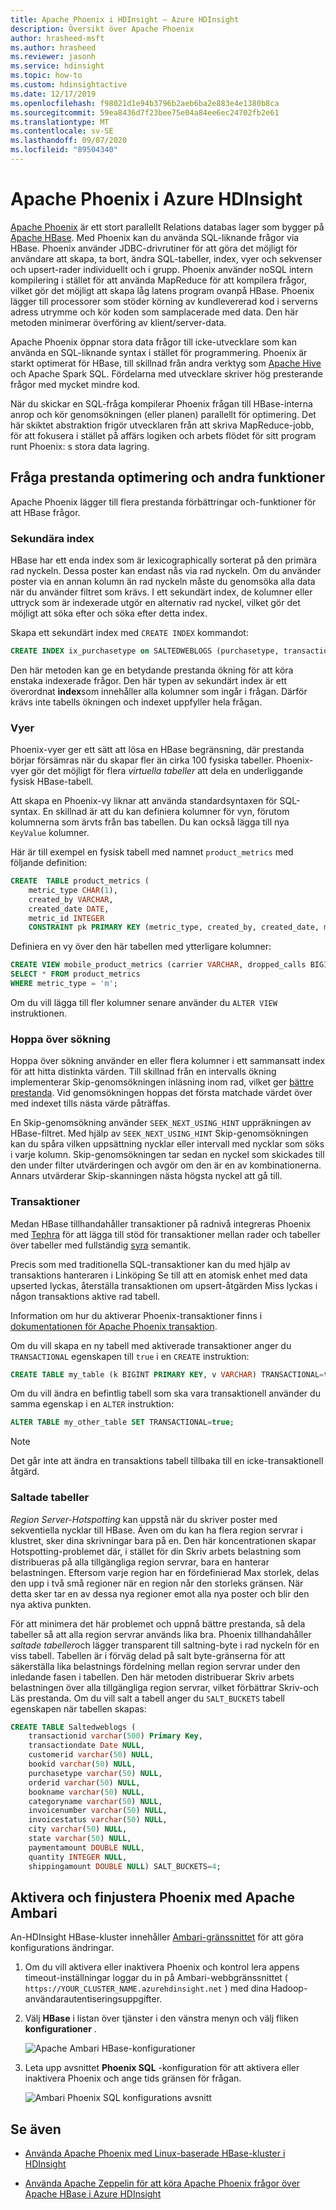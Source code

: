 ```yaml
---
title: Apache Phoenix i HDInsight – Azure HDInsight
description: Översikt över Apache Phoenix
author: hrasheed-msft
ms.author: hrasheed
ms.reviewer: jasonh
ms.service: hdinsight
ms.topic: how-to
ms.custom: hdinsightactive
ms.date: 12/17/2019
ms.openlocfilehash: f98021d1e94b3796b2aeb6ba2e883e4e1380b8ca
ms.sourcegitcommit: 59ea8436d7f23bee75e04a84ee6ec24702fb2e61
ms.translationtype: MT
ms.contentlocale: sv-SE
ms.lasthandoff: 09/07/2020
ms.locfileid: "89504340"
---
```

# <a name="apache-phoenix-in-azure-hdinsight"></a>Apache Phoenix i Azure HDInsight

[Apache Phoenix](https://phoenix.apache.org/) är ett stort parallellt Relations databas lager som bygger på [Apache HBase](hbase/apache-hbase-overview.md). Med Phoenix kan du använda SQL-liknande frågor via HBase. Phoenix använder JDBC-drivrutiner för att göra det möjligt för användare att skapa, ta bort, ändra SQL-tabeller, index, vyer och sekvenser och upsert-rader individuellt och i grupp. Phoenix använder noSQL intern kompilering i stället för att använda MapReduce för att kompilera frågor, vilket gör det möjligt att skapa låg latens program ovanpå HBase. Phoenix lägger till processorer som stöder körning av kundlevererad kod i serverns adress utrymme och kör koden som samplacerade med data. Den här metoden minimerar överföring av klient/server-data.

Apache Phoenix öppnar stora data frågor till icke-utvecklare som kan använda en SQL-liknande syntax i stället för programmering. Phoenix är starkt optimerat för HBase, till skillnad från andra verktyg som [Apache Hive](hadoop/hdinsight-use-hive.md) och Apache Spark SQL. Fördelarna med utvecklare skriver hög presterande frågor med mycket mindre kod.

När du skickar en SQL-fråga kompilerar Phoenix frågan till HBase-interna anrop och kör genomsökningen (eller planen) parallellt för optimering. Det här skiktet abstraktion frigör utvecklaren från att skriva MapReduce-jobb, för att fokusera i stället på affärs logiken och arbets flödet för sitt program runt Phoenix: s stora data lagring.

## <a name="query-performance-optimization-and-other-features"></a>Fråga prestanda optimering och andra funktioner

Apache Phoenix lägger till flera prestanda förbättringar och-funktioner för att HBase frågor.

### <a name="secondary-indexes"></a>Sekundära index

HBase har ett enda index som är lexicographically sorterat på den primära rad nyckeln. Dessa poster kan endast nås via rad nyckeln. Om du använder poster via en annan kolumn än rad nyckeln måste du genomsöka alla data när du använder filtret som krävs. I ett sekundärt index, de kolumner eller uttryck som är indexerade utgör en alternativ rad nyckel, vilket gör det möjligt att söka efter och söka efter detta index.

Skapa ett sekundärt index med `CREATE INDEX` kommandot:

```sql
CREATE INDEX ix_purchasetype on SALTEDWEBLOGS (purchasetype, transactiondate) INCLUDE (bookname, quantity);
```

Den här metoden kan ge en betydande prestanda ökning för att köra enstaka indexerade frågor. Den här typen av sekundärt index är ett överordnat **index**som innehåller alla kolumner som ingår i frågan. Därför krävs inte tabells ökningen och indexet uppfyller hela frågan.

### <a name="views"></a>Vyer

Phoenix-vyer ger ett sätt att lösa en HBase begränsning, där prestanda börjar försämras när du skapar fler än cirka 100 fysiska tabeller. Phoenix-vyer gör det möjligt för flera *virtuella tabeller* att dela en underliggande fysisk HBase-tabell.

Att skapa en Phoenix-vy liknar att använda standardsyntaxen för SQL-syntax. En skillnad är att du kan definiera kolumner för vyn, förutom kolumnerna som ärvts från bas tabellen. Du kan också lägga till nya `KeyValue` kolumner.

Här är till exempel en fysisk tabell med namnet `product_metrics` med följande definition:

```sql
CREATE  TABLE product_metrics (
    metric_type CHAR(1),
    created_by VARCHAR,
    created_date DATE,
    metric_id INTEGER
    CONSTRAINT pk PRIMARY KEY (metric_type, created_by, created_date, metric_id));
```

Definiera en vy över den här tabellen med ytterligare kolumner:

```sql
CREATE VIEW mobile_product_metrics (carrier VARCHAR, dropped_calls BIGINT) AS
SELECT * FROM product_metrics
WHERE metric_type = 'm';
```

Om du vill lägga till fler kolumner senare använder du `ALTER VIEW` instruktionen.

### <a name="skip-scan"></a>Hoppa över sökning

Hoppa över sökning använder en eller flera kolumner i ett sammansatt index för att hitta distinkta värden. Till skillnad från en intervalls ökning implementerar Skip-genomsökningen inläsning inom rad, vilket ger [bättre prestanda](https://phoenix.apache.org/performance.html#Skip-Scan). Vid genomsökningen hoppas det första matchade värdet över med indexet tills nästa värde påträffas.

En Skip-genomsökning använder `SEEK_NEXT_USING_HINT` uppräkningen av HBase-filtret. Med hjälp av `SEEK_NEXT_USING_HINT` Skip-genomsökningen kan du spåra vilken uppsättning nycklar eller intervall med nycklar som söks i varje kolumn. Skip-genomsökningen tar sedan en nyckel som skickades till den under filter utvärderingen och avgör om den är en av kombinationerna. Annars utvärderar Skip-skanningen nästa högsta nyckel att gå till.

### <a name="transactions"></a>Transaktioner

Medan HBase tillhandahåller transaktioner på radnivå integreras Phoenix med [Tephra](https://tephra.io/) för att lägga till stöd för transaktioner mellan rader och tabeller över tabeller med fullständig [syra](https://en.wikipedia.org/wiki/ACID) semantik.

Precis som med traditionella SQL-transaktioner kan du med hjälp av transaktions hanteraren i Linköping Se till att en atomisk enhet med data upserted lyckas, återställa transaktionen om upsert-åtgärden Miss lyckas i någon transaktions aktive rad tabell.

Information om hur du aktiverar Phoenix-transaktioner finns i [dokumentationen för Apache Phoenix transaktion](https://phoenix.apache.org/transactions.html).

Om du vill skapa en ny tabell med aktiverade transaktioner anger du `TRANSACTIONAL` egenskapen till `true` i en `CREATE` instruktion:

```sql
CREATE TABLE my_table (k BIGINT PRIMARY KEY, v VARCHAR) TRANSACTIONAL=true;
```

Om du vill ändra en befintlig tabell som ska vara transaktionell använder du samma egenskap i en `ALTER` instruktion:

```sql
ALTER TABLE my_other_table SET TRANSACTIONAL=true;
```

> [!NOTE]  
> Det går inte att ändra en transaktions tabell tillbaka till en icke-transaktionell åtgärd.

### <a name="salted-tables"></a>Saltade tabeller

*Region Server-Hotspotting* kan uppstå när du skriver poster med sekventiella nycklar till HBase. Även om du kan ha flera region servrar i klustret, sker dina skrivningar bara på en. Den här koncentrationen skapar Hotspotting-problemet där, i stället för din Skriv arbets belastning som distribueras på alla tillgängliga region servrar, bara en hanterar belastningen. Eftersom varje region har en fördefinierad Max storlek, delas den upp i två små regioner när en region når den storleks gränsen. När detta sker tar en av dessa nya regioner emot alla nya poster och blir den nya aktiva punkten.

För att minimera det här problemet och uppnå bättre prestanda, så dela tabeller så att alla region servrar används lika bra. Phoenix tillhandahåller *saltade tabeller*och lägger transparent till saltning-byte i rad nyckeln för en viss tabell. Tabellen är i förväg delad på salt byte-gränserna för att säkerställa lika belastnings fördelning mellan region servrar under den inledande fasen i tabellen. Den här metoden distribuerar Skriv arbets belastningen över alla tillgängliga region servrar, vilket förbättrar Skriv-och Läs prestanda. Om du vill salt a tabell anger du `SALT_BUCKETS` tabell egenskapen när tabellen skapas:

```sql
CREATE TABLE Saltedweblogs (
    transactionid varchar(500) Primary Key,
    transactiondate Date NULL,
    customerid varchar(50) NULL,
    bookid varchar(50) NULL,
    purchasetype varchar(50) NULL,
    orderid varchar(50) NULL,
    bookname varchar(50) NULL,
    categoryname varchar(50) NULL,
    invoicenumber varchar(50) NULL,
    invoicestatus varchar(50) NULL,
    city varchar(50) NULL,
    state varchar(50) NULL,
    paymentamount DOUBLE NULL,
    quantity INTEGER NULL,
    shippingamount DOUBLE NULL) SALT_BUCKETS=4;
```

## <a name="enable-and-tune-phoenix-with-apache-ambari"></a>Aktivera och finjustera Phoenix med Apache Ambari

An-HDInsight HBase-kluster innehåller [Ambari-gränssnittet](hdinsight-hadoop-manage-ambari.md) för att göra konfigurations ändringar.

1. Om du vill aktivera eller inaktivera Phoenix och kontrol lera appens timeout-inställningar loggar du in på Ambari-webbgränssnittet ( `https://YOUR_CLUSTER_NAME.azurehdinsight.net` ) med dina Hadoop-användarautentiseringsuppgifter.

2. Välj **HBase** i listan över tjänster i den vänstra menyn och välj fliken **konfigurationer** .

    ![Apache Ambari HBase-konfigurationer](./media/hdinsight-phoenix-in-hdinsight/ambari-hbase-config1.png)

3. Leta upp avsnittet **Phoenix SQL** -konfiguration för att aktivera eller inaktivera Phoenix och ange tids gränsen för frågan.

    ![Ambari Phoenix SQL konfigurations avsnitt](./media/hdinsight-phoenix-in-hdinsight/apache-ambari-phoenix.png)

## <a name="see-also"></a>Se även

* [Använda Apache Phoenix med Linux-baserade HBase-kluster i HDInsight](hbase/apache-hbase-query-with-phoenix.md)

* [Använda Apache Zeppelin för att köra Apache Phoenix frågor över Apache HBase i Azure HDInsight](./hbase/apache-hbase-phoenix-zeppelin.md)
